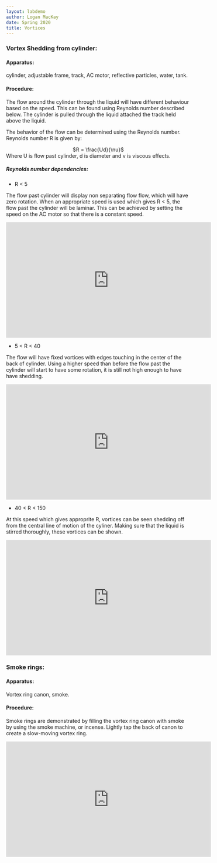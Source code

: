 ```yaml
---
layout: labdemo
author: Logan MacKay
date: Spring 2020
title: Vortices
---
```


### Vortex Shedding from cylinder:

#### Apparatus:
cylinder, adjustable frame, track, AC motor, reflective particles, water, tank.

#### Procedure:

The flow around the cylinder through the liquid will have different behaviour based on the speed. This can be found using Reynolds number described below. The cylinder is pulled through the liquid attached the track held above the liquid.   

The behavior of the flow can be determined using the Reynolds number. Reynolds number R is given by:
<center> $R = \frac{Ud}{\nu}$ </center>
Where U is flow past cylinder, d is diameter and v is viscous effects.

##### Reynolds number dependencies:

- R < 5

The flow past cylinder will display non separating flow flow, which will have zero rotation. When an appropriate speed is used which gives R < 5, the flow past the cylinder will be laminar. This can be achieved by setting the speed on the AC motor so that there is a constant speed.  

<iframe width="560" height="315" src="https://www.youtube.com/embed/59qWGBdGEdI" frameborder="0" allow="accelerometer; autoplay; encrypted-media; gyroscope; picture-in-picture" allowfullscreen></iframe>

- 5 < R < 40

The flow will have fixed vortices with edges touching in the center of the back of cylinder. Using a higher speed than before the flow past the cylinder will start to have some rotation, it is still not high enough to have have shedding.

<iframe width="560" height="315" src="https://www.youtube.com/embed/7ixgy0Xs7Zs" frameborder="0" allow="accelerometer; autoplay; encrypted-media; gyroscope; picture-in-picture" allowfullscreen></iframe>


- 40 < R < 150

At this speed which gives approprite R, vortices can be seen shedding off from the central line of motion of the cyliner. Making sure that the liquid is stirred thoroughly, these vortices can be shown.


<iframe width="560" height="315" src="https://www.youtube.com/embed/RAgGb9fg3us" frameborder="0" allow="accelerometer; autoplay; encrypted-media; gyroscope; picture-in-picture" allowfullscreen></iframe>

### Smoke rings:

#### Apparatus:
Vortex ring canon, smoke.

#### Procedure:
Smoke rings are demonstrated by filling the vortex ring canon with smoke by using the smoke machine, or incense. Lightly tap the back of canon to create a slow-moving vortex ring.

<iframe width="560" height="315" src="https://www.youtube.com/embed/5vKqbzrHm4k" frameborder="0" allow="accelerometer; autoplay; encrypted-media; gyroscope; picture-in-picture" allowfullscreen></iframe>
